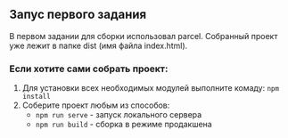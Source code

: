 ## Запус первого задания
В первом задании для сборки использовал parcel. Собранный проект уже лежит в папке dist (имя файла index.html).
### Если хотите сами собрать проект:
1. Для установки всех необходимых модулей выполните комаду: ```npm install```
2. Соберите проект любым из способов:
    * ```npm run serve``` - запуск локального сервера
    * ```npm run build``` - сборка в режиме продакшена
